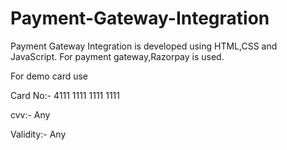 # Payment-Gateway-Integration
Payment Gateway Integration is developed using HTML,CSS and JavaScript. For payment gateway,Razorpay is used.

For demo card use

Card No:- 4111 1111 1111 1111

cvv:- Any

Validity:- Any

<form><script src="https://cdn.razorpay.com/static/widget/payment-button.js" data-payment_button_id="pl_FiV10aUYCUgD0p"> </script>  </form>